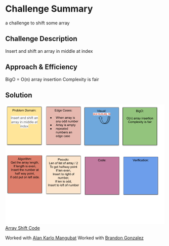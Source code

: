 # Challenge Summary

a challenge to shift some array

## Challenge Description

Insert and shift an array in middle at index

## Approach & Efficiency

BigO = O(n) array insertion
Complexity is fair

## Solution

![Array Shift White Board](../assets/array-shift.png)
[Array Shift Code](../array_shift.py)

Worked with [Alan Karlo Mangubat](https://github.com/kmangub)
Worked with [Brandon Gonzalez](https://github.com/bjgman12https://github.com/bjgman12)
